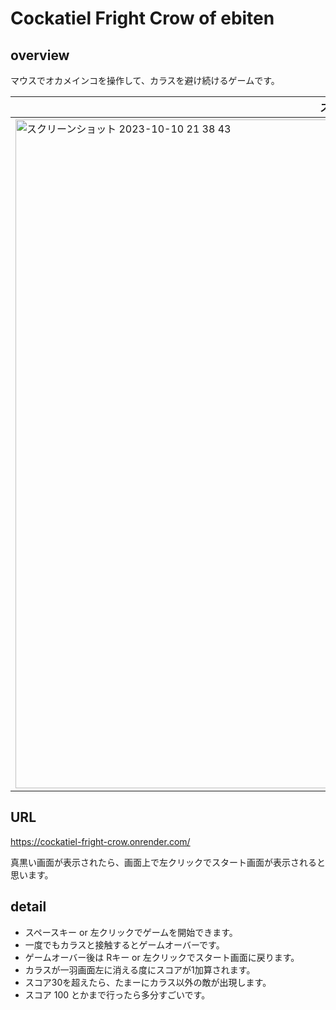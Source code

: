 # Cockatiel Fright Crow of ebiten

## overview

マウスでオカメインコを操作して、カラスを避け続けるゲームです。

|スタート画面|ゲーム中画面|
|------ | ------- |
|<img width="1070" alt="スクリーンショット 2023-10-10 21 38 43" src="https://github.com/himapopo/cockatiel-fright-crow/assets/62779514/6f50d51a-d213-4f26-beb9-668b95f5cadd">|<img width="1071" alt="スクリーンショット 2023-10-10 21 38 20" src="https://github.com/himapopo/cockatiel-fright-crow/assets/62779514/e653137b-1c33-4f3d-ac2b-98bce93d7aee">|

## URL

https://cockatiel-fright-crow.onrender.com/

真黒い画面が表示されたら、画面上で左クリックでスタート画面が表示されると思います。

## detail

- スペースキー or 左クリックでゲームを開始できます。
- 一度でもカラスと接触するとゲームオーバーです。
- ゲームオーバー後は Rキー or 左クリックでスタート画面に戻ります。
- カラスが一羽画面左に消える度にスコアが1加算されます。
- スコア30を超えたら、たまーにカラス以外の敵が出現します。
- スコア 100 とかまで行ったら多分すごいです。
